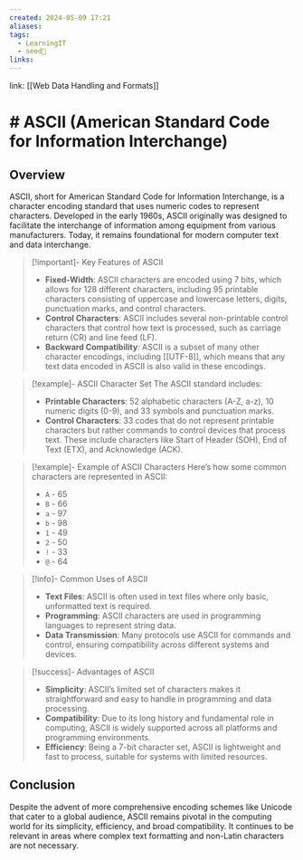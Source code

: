 ```yaml
---
created: 2024-05-09 17:21
aliases: 
tags:
  - LearningIT
  - seed🌱
links:
---
```


link: [[Web Data Handling and Formats]]

# # ASCII (American Standard Code for Information Interchange)

## Overview

ASCII, short for American Standard Code for Information Interchange, is a character encoding standard that uses numeric codes to represent characters. Developed in the early 1960s, ASCII originally was designed to facilitate the interchange of information among equipment from various manufacturers. Today, it remains foundational for modern computer text and data interchange.


> [!important]- Key Features of ASCII
> - **Fixed-Width**: ASCII characters are encoded using 7 bits, which allows for 128 different characters, including 95 printable characters consisting of uppercase and lowercase letters, digits, punctuation marks, and control characters.
> - **Control Characters**: ASCII includes several non-printable control characters that control how text is processed, such as carriage return (CR) and line feed (LF).
> - **Backward Compatibility**: ASCII is a subset of many other character encodings, including [[UTF-8]], which means that any text data encoded in ASCII is also valid in these encodings.


> [!example]- ASCII Character Set
> The ASCII standard includes:
> - **Printable Characters**: 52 alphabetic characters (A-Z, a-z), 10 numeric digits (0-9), and 33 symbols and punctuation marks.
> - **Control Characters**: 33 codes that do not represent printable characters but rather commands to control devices that process text. These include characters like Start of Header (SOH), End of Text (ETX), and Acknowledge (ACK).


> [!example]- Example of ASCII Characters
> Here’s how some common characters are represented in ASCII:
> - `A` - 65
> - `B` - 66
> - `a` - 97
> - `b` - 98
> - `1` - 49
> - `2` - 50
> - `!` - 33
> - `@` - 64


> [!info]- Common Uses of ASCII
> - **Text Files**: ASCII is often used in text files where only basic, unformatted text is required.
> - **Programming**: ASCII characters are used in programming languages to represent string data.
> - **Data Transmission**: Many protocols use ASCII for commands and control, ensuring compatibility across different systems and devices.


> [!success]- Advantages of ASCII
> - **Simplicity**: ASCII’s limited set of characters makes it straightforward and easy to handle in programming and data processing.
> - **Compatibility**: Due to its long history and fundamental role in computing, ASCII is widely supported across all platforms and programming environments.
> - **Efficiency**: Being a 7-bit character set, ASCII is lightweight and fast to process, suitable for systems with limited resources.

## Conclusion

 Despite the advent of more comprehensive encoding schemes like Unicode that cater to a global audience, ASCII remains pivotal in the computing world for its simplicity, efficiency, and broad compatibility. It continues to be relevant in areas where complex text formatting and non-Latin characters are not necessary.


